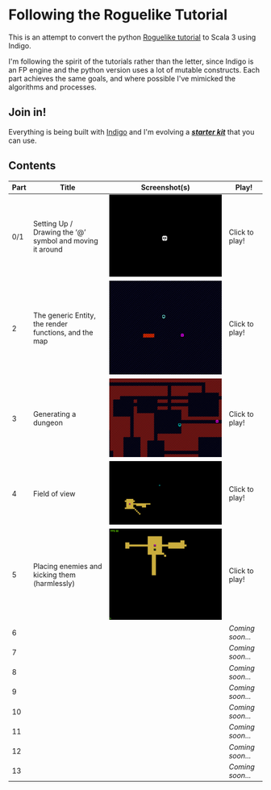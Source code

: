 # Following the Roguelike Tutorial

This is an attempt to convert the python [Roguelike tutorial](http://rogueliketutorials.com/tutorials/tcod/) to Scala 3 using Indigo.

I'm following the spirit of the tutorials rather than the letter, since Indigo is an FP engine and the python version uses a lot of mutable constructs. Each part achieves the same goals, and where possible I've mimicked the algorithms and processes.

## Join in!

Everything is being built with [Indigo](https://indigoengine.io/) and I'm evolving a [***starter kit***](https://github.com/PurpleKingdomGames/indigo-roguelike-starterkit) that you can use.

## Contents

Part|Title|Screenshot(s)|Play!
---|---|---|---
0/1|Setting Up / Drawing the ‘@’ symbol and moving it around|![Part 1](part1/roguelike_part1.gif "Part 1")|Click to play!
2|The generic Entity, the render functions, and the map|![Part 2](part2/roguelike-part2.gif "Part 2")|Click to play!
3|Generating a dungeon|![Part 3](part3/roguelike-part3_2.gif "Part 3")|Click to play!
4|Field of view|![Part 4](part4/roguelike-part4_2.gif "Part 4")|Click to play!
5|Placing enemies and kicking them (harmlessly)|![Part 5](part5/roguelike_part5.gif "Part 5")|Click to play!
6|||_Coming soon..._
7|||_Coming soon..._
8|||_Coming soon..._
9|||_Coming soon..._
10|||_Coming soon..._
11|||_Coming soon..._
12|||_Coming soon..._
13|||_Coming soon..._
